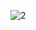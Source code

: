 ![2](https://github.com/Ishika63/practice-frontend-projects/assets/80192358/96b4800a-d442-4f9f-a75d-9e75ea4a0a8f)
